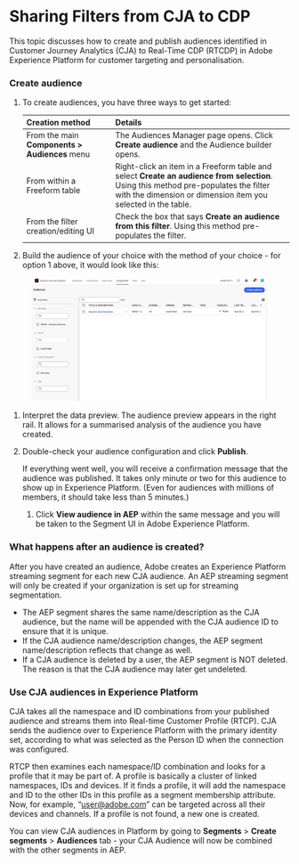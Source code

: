 # Sharing Filters from CJA to CDP

This topic discusses how to create and publish audiences identified in Customer Journey Analytics (CJA) to Real-Time CDP (RTCDP) in Adobe Experience Platform for customer targeting and personalisation.

### Create audience <a href="#create" id="create"></a>

1.  To create audiences, you have three ways to get started:

    | Creation method                               | Details                                                                                                                                                                                              |
    | --------------------------------------------- | ---------------------------------------------------------------------------------------------------------------------------------------------------------------------------------------------------- |
    | From the main **Components > Audiences** menu | The Audiences Manager page opens. Click **Create audience** and the Audience builder opens.                                                                                                          |
    | From within a Freeform table                  | Right-click an item in a Freeform table and select **Create an audience from selection**. Using this method pre-populates the filter with the dimension or dimension item you selected in the table. |
    | From the filter creation/editing UI           | Check the box that says **Create an audience from this filter**. Using this method pre-populates the filter.                                                                                         |
2. Build the audience of your choice with the method of your choice - for option 1 above, it would look like this:

<figure><img src="../.gitbook/assets/Screenshot 2023-04-26 at 08.31.38.png" alt=""><figcaption></figcaption></figure>

1. Interpret the data preview. The audience preview appears in the right rail. It allows for a summarised analysis of the audience you have created.
2.  Double-check your audience configuration and click **Publish**.

    If everything went well, you will receive a confirmation message that the audience was published. It takes only minute or two for this audience to show up in Experience Platform. (Even for audiences with millions of members, it should take less than 5 minutes.)

    1. Click **View audience in AEP** within the same message and you will be taken to the Segment UI in Adobe Experience Platform.&#x20;

### What happens after an audience is created? <a href="#after-audience-created" id="after-audience-created"></a>

After you have created an audience, Adobe creates an Experience Platform streaming segment for each new CJA audience. An AEP streaming segment will only be created if your organization is set up for streaming segmentation.

* The AEP segment shares the same name/description as the CJA audience, but the name will be appended with the CJA audience ID to ensure that it is unique.
* If the CJA audience name/description changes, the AEP segment name/description reflects that change as well.
* If a CJA audience is deleted by a user, the AEP segment is NOT deleted. The reason is that the CJA audience may later get undeleted.

### Use CJA audiences in Experience Platform <a href="#audiences-aep" id="audiences-aep"></a>

CJA takes all the namespace and ID combinations from your published audience and streams them into Real-time Customer Profile (RTCP). CJA sends the audience over to Experience Platform with the primary identity set, according to what was selected as the Person ID when the connection was configured.

RTCP then examines each namespace/ID combination and looks for a profile that it may be part of. A profile is basically a cluster of linked namespaces, IDs and devices. If it finds a profile, it will add the namespace and ID to the other IDs in this profile as a segment membership attribute. Now, for example, “user@adobe.com” can be targeted across all their devices and channels. If a profile is not found, a new one is created.

You can view CJA audiences in Platform by going to **Segments** > **Create segments** > **Audiences** tab - your CJA Audience will now be combined with the other segments in AEP.
